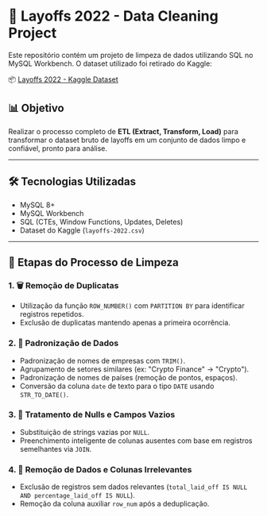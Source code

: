 # 🧹 Layoffs 2022 - Data Cleaning Project

Este repositório contém um projeto de limpeza de dados utilizando SQL no MySQL Workbench. O dataset utilizado foi retirado do Kaggle:

📦 [Layoffs 2022 - Kaggle Dataset](https://www.kaggle.com/datasets/swaptr/layoffs-2022)

## 📊 Objetivo

Realizar o processo completo de **ETL (Extract, Transform, Load)** para transformar o dataset bruto de layoffs em um conjunto de dados limpo e confiável, pronto para análise.

---

## 🛠️ Tecnologias Utilizadas

- MySQL 8+
- MySQL Workbench
- SQL (CTEs, Window Functions, Updates, Deletes)
- Dataset do Kaggle (`layoffs-2022.csv`)

---

## 🔄 Etapas do Processo de Limpeza

### 1. 🗑️ Remoção de Duplicatas
- Utilização da função `ROW_NUMBER()` com `PARTITION BY` para identificar registros repetidos.
- Exclusão de duplicatas mantendo apenas a primeira ocorrência.

### 2. 🧼 Padronização de Dados
- Padronização de nomes de empresas com `TRIM()`.
- Agrupamento de setores similares (ex: "Crypto Finance" → "Crypto").
- Padronização de nomes de países (remoção de pontos, espaços).
- Conversão da coluna `date` de texto para o tipo `DATE` usando `STR_TO_DATE()`.

### 3. 🚫 Tratamento de Nulls e Campos Vazios
- Substituição de strings vazias por `NULL`.
- Preenchimento inteligente de colunas ausentes com base em registros semelhantes via `JOIN`.

### 4. 🧹 Remoção de Dados e Colunas Irrelevantes
- Exclusão de registros sem dados relevantes (`total_laid_off IS NULL AND percentage_laid_off IS NULL`).
- Remoção da coluna auxiliar `row_num` após a deduplicação.
